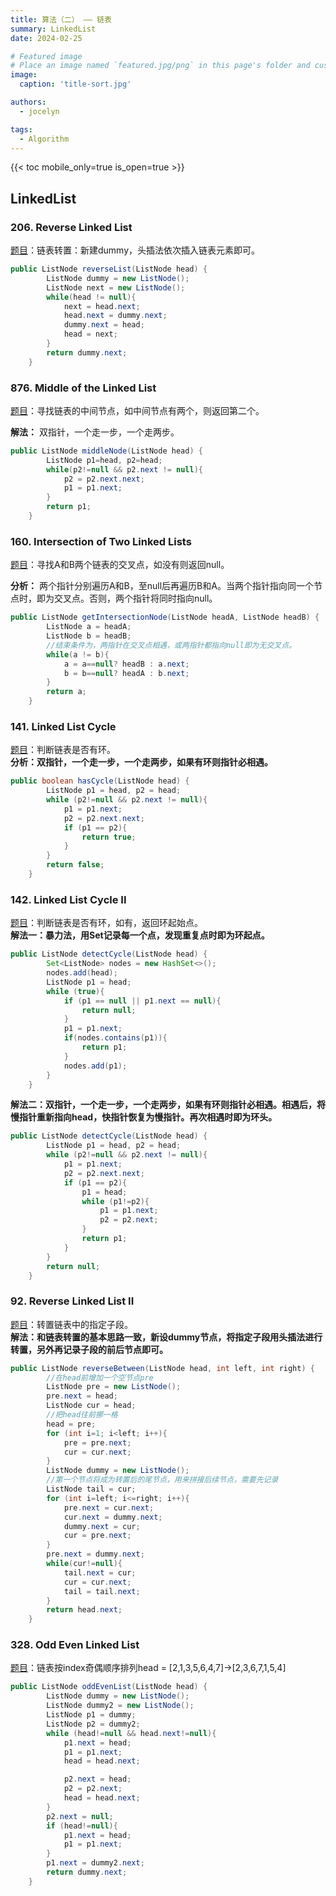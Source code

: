 ```yaml
---
title: 算法（二） —— 链表
summary: LinkedList
date: 2024-02-25

# Featured image
# Place an image named `featured.jpg/png` in this page's folder and customize its options here.
image:
  caption: 'title-sort.jpg'

authors:
  - jocelyn

tags:
  - Algorithm
---
```



{{< toc mobile_only=true is_open=true >}}


## LinkedList

### 206. Reverse Linked List
[题目](https://leetcode.com/problems/reverse-linked-list/description/)：链表转置：新建dummy，头插法依次插入链表元素即可。
```java
public ListNode reverseList(ListNode head) {
        ListNode dummy = new ListNode();
        ListNode next = new ListNode();
        while(head != null){
            next = head.next;
            head.next = dummy.next;
            dummy.next = head;
            head = next;
        }
        return dummy.next;
    }
```

### 876. Middle of the Linked List
[题目](https://leetcode.com/problems/middle-of-the-linked-list/description/)：寻找链表的中间节点，如中间节点有两个，则返回第二个。

**解法：** 双指针，一个走一步，一个走两步。
```java
public ListNode middleNode(ListNode head) {
        ListNode p1=head, p2=head;
        while(p2!=null && p2.next != null){
            p2 = p2.next.next;
            p1 = p1.next;
        }
        return p1;
    }
```
### 160. Intersection of Two Linked Lists
[题目](https://leetcode.com/problems/intersection-of-two-linked-lists/description/)：寻找A和B两个链表的交叉点，如没有则返回null。

**分析：** 两个指针分别遍历A和B，至null后再遍历B和A。当两个指针指向同一个节点时，即为交叉点。否则，两个指针将同时指向null。
```java
public ListNode getIntersectionNode(ListNode headA, ListNode headB) {
        ListNode a = headA;
        ListNode b = headB;
        //结束条件为，两指针在交叉点相遇，或两指针都指向null即为无交叉点。
        while(a != b){
            a = a==null? headB : a.next;
            b = b==null? headA : b.next;
        }
        return a;
    }
```

### 141. Linked List Cycle
[题目](https://leetcode.com/problems/linked-list-cycle/description/)：判断链表是否有环。<br>
**分析：双指针，一个走一步，一个走两步，如果有环则指针必相遇。**
```java
public boolean hasCycle(ListNode head) {
        ListNode p1 = head, p2 = head;
        while (p2!=null && p2.next != null){
            p1 = p1.next;
            p2 = p2.next.next;
            if (p1 == p2){
                return true;
            }
        }
        return false;
    }
```
### 142. Linked List Cycle II
[题目](https://leetcode.com/problems/linked-list-cycle-ii/description/)：判断链表是否有环，如有，返回环起始点。<br>
**解法一：暴力法，用Set记录每一个点，发现重复点时即为环起点。**
```java
public ListNode detectCycle(ListNode head) {
        Set<ListNode> nodes = new HashSet<>();
        nodes.add(head);
        ListNode p1 = head;
        while (true){
            if (p1 == null || p1.next == null){
                return null;
            }
            p1 = p1.next;
            if(nodes.contains(p1)){
                return p1;
            }
            nodes.add(p1);
        }
    }
```
**解法二：双指针，一个走一步，一个走两步，如果有环则指针必相遇。相遇后，将慢指针重新指向head，快指针恢复为慢指针。再次相遇时即为环头。**
```java
public ListNode detectCycle(ListNode head) {
        ListNode p1 = head, p2 = head;
        while (p2!=null && p2.next != null){
            p1 = p1.next;
            p2 = p2.next.next;
            if (p1 == p2){
                p1 = head;
                while (p1!=p2){
                    p1 = p1.next;
                    p2 = p2.next;
                }
                return p1;
            }
        }
        return null;
    }
```
### 92. Reverse Linked List II

[题目](https://leetcode.com/problems/reverse-linked-list-ii/description/)：转置链表中的指定子段。<br>**解法：和链表转置的基本思路一致，新设dummy节点，将指定子段用头插法进行转置，另外再记录子段的前后节点即可。**
```java
public ListNode reverseBetween(ListNode head, int left, int right) {
        //在head前增加一个空节点pre
        ListNode pre = new ListNode();
        pre.next = head;
        ListNode cur = head;
        //把head往前挪一格
        head = pre;
        for (int i=1; i<left; i++){
            pre = pre.next;
            cur = cur.next;
        }
        ListNode dummy = new ListNode();
        //第一个节点将成为转置后的尾节点，用来拼接后续节点，需要先记录
        ListNode tail = cur;
        for (int i=left; i<=right; i++){
            pre.next = cur.next;
            cur.next = dummy.next;
            dummy.next = cur;
            cur = pre.next;
        }
        pre.next = dummy.next;
        while(cur!=null){
            tail.next = cur;
            cur = cur.next;
            tail = tail.next;
        }
        return head.next;
    }
```

### 328. Odd Even Linked List
[题目](https://leetcode.com/problems/odd-even-linked-list/description/)：链表按index奇偶顺序排列head = [2,1,3,5,6,4,7]->[2,3,6,7,1,5,4]
```java
public ListNode oddEvenList(ListNode head) {
        ListNode dummy = new ListNode();
        ListNode dummy2 = new ListNode();
        ListNode p1 = dummy;
        ListNode p2 = dummy2;
        while (head!=null && head.next!=null){
            p1.next = head;
            p1 = p1.next;
            head = head.next;

            p2.next = head;
            p2 = p2.next;
            head = head.next;
        }
        p2.next = null;
        if (head!=null){
            p1.next = head;
            p1 = p1.next;
        }
        p1.next = dummy2.next;
        return dummy.next;
    }
```
